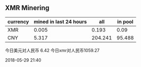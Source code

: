 ## XMR Minering

|currency|mined in last 24 hours|all|in pool|
|---|---|---|---|
|XMR|0.005|0.193|0.09|
|CNY|5.317|204.241|95.488|

今日美元对人民币 6.42	今日xmr对人民币1059.27


2018-05-29 21:40